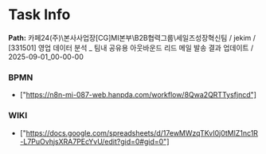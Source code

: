 # Task Info

**Path:** 카페24(주)\본사사업장\[CG]MI본부\B2B협력그룹\세일즈성장혁신팀 / jekim / [331501] 영업 데이터 분석 _ 팀내 공유용 아웃바운드 리드 메일 발송 결과 업데이트 / 2025-09-01_00-00-00

### BPMN
- ["https://n8n-mi-087-web.hanpda.com/workflow/8Qwa2QRTTysfjncd"]

### WIKI
- ["https://docs.google.com/spreadsheets/d/17ewMWzqTKvI0j0tMlZ1nc1R-L7PuOvhjsXRA7PEcYvU/edit?gid=0#gid=0"]

